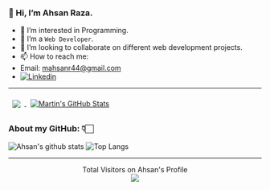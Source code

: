 ### 👋 Hi, I’m Ahsan Raza.
- 👀 I’m interested in Programming.
- 🌱 I’m a ```Web Developer```.
- 💞️ I’m looking to collaborate on different web development projects.
- 📫 How to reach me:
- Email: mahsanr44@gmail.com
- [![Linkedin](https://img.shields.io/badge/-LinkedIn-blue?style=flat&logo=Linkedin&logoColor=white)](https://www.linkedin.com/in/mahsanr44)
<hr>
<a href="https://github.com/braydoncoyer">
  <img align="center" style="margin:0.5rem" src="https://github-readme-stats.vercel.app/api/top-langs/?username=braydoncoyer&hide=html,css&title_color=ffffff&text_color=c9cacc&icon_color=4AB197&bg_color=1A2B34" />
</a>

<a href="https://github.com/braydoncoyer">
  <img align="center" style="margin:0.5rem" src="https://github-readme-stats.vercel.app/api?username=braydoncoyer&show_icons=true&line_height=27&count_private=true&title_color=ffffff&text_color=c9cacc&icon_color=4AB097&bg_color=1A2B34" alt="Martin's GitHub Stats" />
</a>

###  About my GitHub: 👇🏻

![Ahsan's github stats](https://github-readme-stats.vercel.app/api?username=mahsanr44&hide=contribs,prs&show_icons=true&hide_border=true&title_color=000)
![Top Langs](https://github-readme-stats.vercel.app/api/top-langs/?username=mahsanr44&layout=compact&hide_border=true)
<br>
<hr>
<p align="center"> 
  Total Visitors on Ahsan's Profile<br>
  <img src="https://profile-counter.glitch.me/mahsanr44/count.svg" />
</p>
<!---
mahsanr44/mahsanr44 is a ✨ special ✨ repository because its `README.md` (this file) appears on your GitHub profile.
You can click the Preview link to take a look at your changes.
--->

